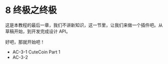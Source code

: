 # 8 终极之终极

这是本教程的最后一章，我们不讲新知识，这一节里，让我们来做一个插件吧。从草稿开始，到开发完成设计 API。

好吧，那就开始吧！

- AC-3-1 CuteCoin Part 1
- AC-3-2 